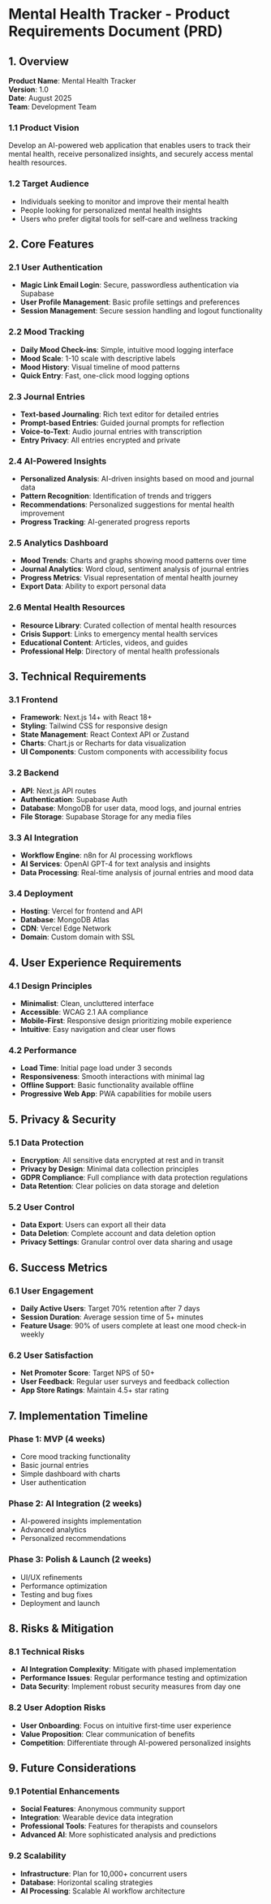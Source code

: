# Mental Health Tracker - Product Requirements Document (PRD)

## 1. Overview

**Product Name**: Mental Health Tracker  
**Version**: 1.0  
**Date**: August 2025  
**Team**: Development Team  

### 1.1 Product Vision
Develop an AI-powered web application that enables users to track their mental health, receive personalized insights, and securely access mental health resources.

### 1.2 Target Audience
- Individuals seeking to monitor and improve their mental health
- People looking for personalized mental health insights
- Users who prefer digital tools for self-care and wellness tracking

## 2. Core Features

### 2.1 User Authentication
- **Magic Link Email Login**: Secure, passwordless authentication via Supabase
- **User Profile Management**: Basic profile settings and preferences
- **Session Management**: Secure session handling and logout functionality

### 2.2 Mood Tracking
- **Daily Mood Check-ins**: Simple, intuitive mood logging interface
- **Mood Scale**: 1-10 scale with descriptive labels
- **Mood History**: Visual timeline of mood patterns
- **Quick Entry**: Fast, one-click mood logging options

### 2.3 Journal Entries
- **Text-based Journaling**: Rich text editor for detailed entries
- **Prompt-based Entries**: Guided journal prompts for reflection
- **Voice-to-Text**: Audio journal entries with transcription
- **Entry Privacy**: All entries encrypted and private

### 2.4 AI-Powered Insights
- **Personalized Analysis**: AI-driven insights based on mood and journal data
- **Pattern Recognition**: Identification of trends and triggers
- **Recommendations**: Personalized suggestions for mental health improvement
- **Progress Tracking**: AI-generated progress reports

### 2.5 Analytics Dashboard
- **Mood Trends**: Charts and graphs showing mood patterns over time
- **Journal Analytics**: Word cloud, sentiment analysis of journal entries
- **Progress Metrics**: Visual representation of mental health journey
- **Export Data**: Ability to export personal data

### 2.6 Mental Health Resources
- **Resource Library**: Curated collection of mental health resources
- **Crisis Support**: Links to emergency mental health services
- **Educational Content**: Articles, videos, and guides
- **Professional Help**: Directory of mental health professionals

## 3. Technical Requirements

### 3.1 Frontend
- **Framework**: Next.js 14+ with React 18+
- **Styling**: Tailwind CSS for responsive design
- **State Management**: React Context API or Zustand
- **Charts**: Chart.js or Recharts for data visualization
- **UI Components**: Custom components with accessibility focus

### 3.2 Backend
- **API**: Next.js API routes
- **Authentication**: Supabase Auth
- **Database**: MongoDB for user data, mood logs, and journal entries
- **File Storage**: Supabase Storage for any media files

### 3.3 AI Integration
- **Workflow Engine**: n8n for AI processing workflows
- **AI Services**: OpenAI GPT-4 for text analysis and insights
- **Data Processing**: Real-time analysis of journal entries and mood data

### 3.4 Deployment
- **Hosting**: Vercel for frontend and API
- **Database**: MongoDB Atlas
- **CDN**: Vercel Edge Network
- **Domain**: Custom domain with SSL

## 4. User Experience Requirements

### 4.1 Design Principles
- **Minimalist**: Clean, uncluttered interface
- **Accessible**: WCAG 2.1 AA compliance
- **Mobile-First**: Responsive design prioritizing mobile experience
- **Intuitive**: Easy navigation and clear user flows

### 4.2 Performance
- **Load Time**: Initial page load under 3 seconds
- **Responsiveness**: Smooth interactions with minimal lag
- **Offline Support**: Basic functionality available offline
- **Progressive Web App**: PWA capabilities for mobile users

## 5. Privacy & Security

### 5.1 Data Protection
- **Encryption**: All sensitive data encrypted at rest and in transit
- **Privacy by Design**: Minimal data collection principles
- **GDPR Compliance**: Full compliance with data protection regulations
- **Data Retention**: Clear policies on data storage and deletion

### 5.2 User Control
- **Data Export**: Users can export all their data
- **Data Deletion**: Complete account and data deletion option
- **Privacy Settings**: Granular control over data sharing and usage

## 6. Success Metrics

### 6.1 User Engagement
- **Daily Active Users**: Target 70% retention after 7 days
- **Session Duration**: Average session time of 5+ minutes
- **Feature Usage**: 90% of users complete at least one mood check-in weekly

### 6.2 User Satisfaction
- **Net Promoter Score**: Target NPS of 50+
- **User Feedback**: Regular user surveys and feedback collection
- **App Store Ratings**: Maintain 4.5+ star rating

## 7. Implementation Timeline

### Phase 1: MVP (4 weeks)
- Core mood tracking functionality
- Basic journal entries
- Simple dashboard with charts
- User authentication

### Phase 2: AI Integration (2 weeks)
- AI-powered insights implementation
- Advanced analytics
- Personalized recommendations

### Phase 3: Polish & Launch (2 weeks)
- UI/UX refinements
- Performance optimization
- Testing and bug fixes
- Deployment and launch

## 8. Risks & Mitigation

### 8.1 Technical Risks
- **AI Integration Complexity**: Mitigate with phased implementation
- **Performance Issues**: Regular performance testing and optimization
- **Data Security**: Implement robust security measures from day one

### 8.2 User Adoption Risks
- **User Onboarding**: Focus on intuitive first-time user experience
- **Value Proposition**: Clear communication of benefits
- **Competition**: Differentiate through AI-powered personalized insights

## 9. Future Considerations

### 9.1 Potential Enhancements
- **Social Features**: Anonymous community support
- **Integration**: Wearable device data integration
- **Professional Tools**: Features for therapists and counselors
- **Advanced AI**: More sophisticated analysis and predictions

### 9.2 Scalability
- **Infrastructure**: Plan for 10,000+ concurrent users
- **Database**: Horizontal scaling strategies
- **AI Processing**: Scalable AI workflow architecture